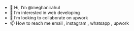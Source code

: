 - 👋 Hi, I’m @meghanirahul
- 👀 I’m interested in web developing
- 💞️ I’m looking to collaborate on upwork
- 📫 How to reach me email , instagram , whatsapp , upwork


